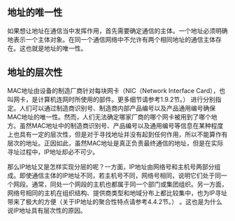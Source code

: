 ## 地址的唯一性

如果想让地址在通信当中发挥作用，首先需要确定通信的主体。一个地址必须明确地表示一个主体对象。在同一个通信网络中不允许有两个相同地址的通信主体存在。这也就是地址的唯一性。

## 地址的层次性

MAC地址由设备的制造厂商针对每块网卡（NIC（Network Interface Card），也叫网卡，是计算机连网时所使用的部件。更多细节请参考1.9.2节。） 进行分别指定。人们可以通过制造商识别号、制造商内部产品编号以及产品通用编号确保MAC地址的唯一性。然而，人们无法确定哪家厂商的哪个网卡被用到了哪个地方。虽然MAC地址中的制造商识别号、产品编号以及通用编号等信息在某种程度上也具有一定的层次性，但是对于寻找地址并没有起到任何作用，所以不能算作有层次的地址。正因如此，虽然MAC地址是真正负责最终通信的地址，但是在实际寻址过程中，IP地址却必不可少。

那么IP地址又是怎样实现分层的呢？一方面，IP地址由网络号和主机号两部分组成。即使通信主体的IP地址不同，若主机号不同，网络号相同，说明它们处于同一个网段。通常，同处一个网段的主机也都属于同一个部门或集团组织。另一方面，网络号相同的主机在组织结构、提供商类型和地域分布上都比较集中，也为IP寻址带来了极大的方便（关于IP地址的聚合性特点请参考4.4.2节。） 。这也是为什么说IP地址具有层次性的原因。